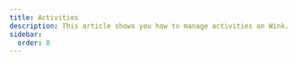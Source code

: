 ```yaml
---
title: Activities
description: This article shows you how to manage activities on Wink.
sidebar:
  order: 8
---
```


